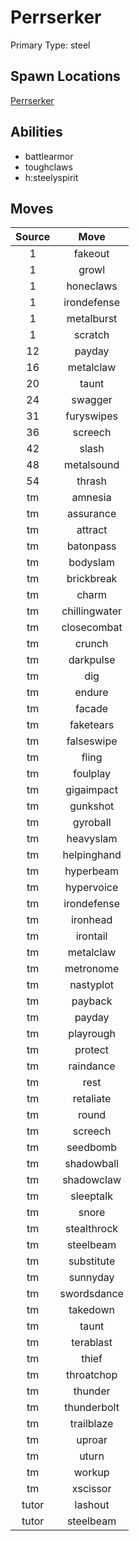 # Perrserker  
Primary Type: steel  
  
## Spawn Locations  
[Perrserker](/data/spawn_presets/perrserker.md)  
  
## Abilities  
  * battlearmor
  * toughclaws
  * h:steelyspirit
  
  
## Moves  
  
| Source | Move |  
|:---:|:---:|  
| 1 | fakeout |  
| 1 | growl |  
| 1 | honeclaws |  
| 1 | irondefense |  
| 1 | metalburst |  
| 1 | scratch |  
| 12 | payday |  
| 16 | metalclaw |  
| 20 | taunt |  
| 24 | swagger |  
| 31 | furyswipes |  
| 36 | screech |  
| 42 | slash |  
| 48 | metalsound |  
| 54 | thrash |  
| tm | amnesia |  
| tm | assurance |  
| tm | attract |  
| tm | batonpass |  
| tm | bodyslam |  
| tm | brickbreak |  
| tm | charm |  
| tm | chillingwater |  
| tm | closecombat |  
| tm | crunch |  
| tm | darkpulse |  
| tm | dig |  
| tm | endure |  
| tm | facade |  
| tm | faketears |  
| tm | falseswipe |  
| tm | fling |  
| tm | foulplay |  
| tm | gigaimpact |  
| tm | gunkshot |  
| tm | gyroball |  
| tm | heavyslam |  
| tm | helpinghand |  
| tm | hyperbeam |  
| tm | hypervoice |  
| tm | irondefense |  
| tm | ironhead |  
| tm | irontail |  
| tm | metalclaw |  
| tm | metronome |  
| tm | nastyplot |  
| tm | payback |  
| tm | payday |  
| tm | playrough |  
| tm | protect |  
| tm | raindance |  
| tm | rest |  
| tm | retaliate |  
| tm | round |  
| tm | screech |  
| tm | seedbomb |  
| tm | shadowball |  
| tm | shadowclaw |  
| tm | sleeptalk |  
| tm | snore |  
| tm | stealthrock |  
| tm | steelbeam |  
| tm | substitute |  
| tm | sunnyday |  
| tm | swordsdance |  
| tm | takedown |  
| tm | taunt |  
| tm | terablast |  
| tm | thief |  
| tm | throatchop |  
| tm | thunder |  
| tm | thunderbolt |  
| tm | trailblaze |  
| tm | uproar |  
| tm | uturn |  
| tm | workup |  
| tm | xscissor |  
| tutor | lashout |  
| tutor | steelbeam |  
  
